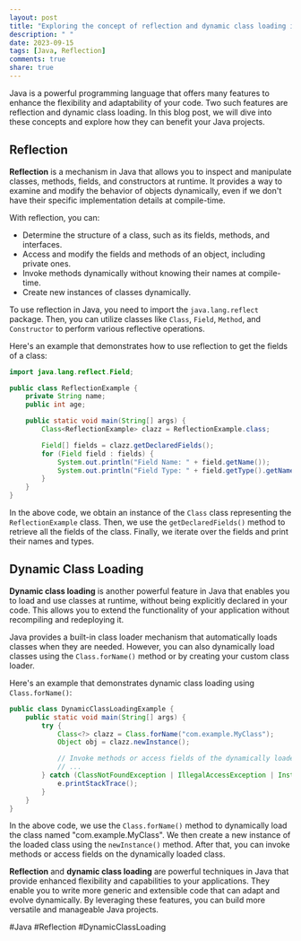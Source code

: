 ```yaml
---
layout: post
title: "Exploring the concept of reflection and dynamic class loading in Java objects"
description: " "
date: 2023-09-15
tags: [Java, Reflection]
comments: true
share: true
---
```


Java is a powerful programming language that offers many features to enhance the flexibility and adaptability of your code. Two such features are reflection and dynamic class loading. In this blog post, we will dive into these concepts and explore how they can benefit your Java projects.

## Reflection

**Reflection** is a mechanism in Java that allows you to inspect and manipulate classes, methods, fields, and constructors at runtime. It provides a way to examine and modify the behavior of objects dynamically, even if we don't have their specific implementation details at compile-time.

With reflection, you can:

- Determine the structure of a class, such as its fields, methods, and interfaces.
- Access and modify the fields and methods of an object, including private ones.
- Invoke methods dynamically without knowing their names at compile-time.
- Create new instances of classes dynamically.

To use reflection in Java, you need to import the `java.lang.reflect` package. Then, you can utilize classes like `Class`, `Field`, `Method`, and `Constructor` to perform various reflective operations.

Here's an example that demonstrates how to use reflection to get the fields of a class:

```java
import java.lang.reflect.Field;

public class ReflectionExample {
    private String name;
    public int age;

    public static void main(String[] args) {
        Class<ReflectionExample> clazz = ReflectionExample.class;

        Field[] fields = clazz.getDeclaredFields();
        for (Field field : fields) {
            System.out.println("Field Name: " + field.getName());
            System.out.println("Field Type: " + field.getType().getName());
        }
    }
}
```

In the above code, we obtain an instance of the `Class` class representing the `ReflectionExample` class. Then, we use the `getDeclaredFields()` method to retrieve all the fields of the class. Finally, we iterate over the fields and print their names and types.

## Dynamic Class Loading

**Dynamic class loading** is another powerful feature in Java that enables you to load and use classes at runtime, without being explicitly declared in your code. This allows you to extend the functionality of your application without recompiling and redeploying it.

Java provides a built-in class loader mechanism that automatically loads classes when they are needed. However, you can also dynamically load classes using the `Class.forName()` method or by creating your custom class loader.

Here's an example that demonstrates dynamic class loading using `Class.forName()`:

```java
public class DynamicClassLoadingExample {
    public static void main(String[] args) {
        try {
            Class<?> clazz = Class.forName("com.example.MyClass");
            Object obj = clazz.newInstance();

            // Invoke methods or access fields of the dynamically loaded class
            // ...
        } catch (ClassNotFoundException | IllegalAccessException | InstantiationException e) {
            e.printStackTrace();
        }
    }
}
```

In the above code, we use the `Class.forName()` method to dynamically load the class named "com.example.MyClass". We then create a new instance of the loaded class using the `newInstance()` method. After that, you can invoke methods or access fields on the dynamically loaded class.

**Reflection** and **dynamic class loading** are powerful techniques in Java that provide enhanced flexibility and capabilities to your applications. They enable you to write more generic and extensible code that can adapt and evolve dynamically. By leveraging these features, you can build more versatile and manageable Java projects.

#Java #Reflection #DynamicClassLoading